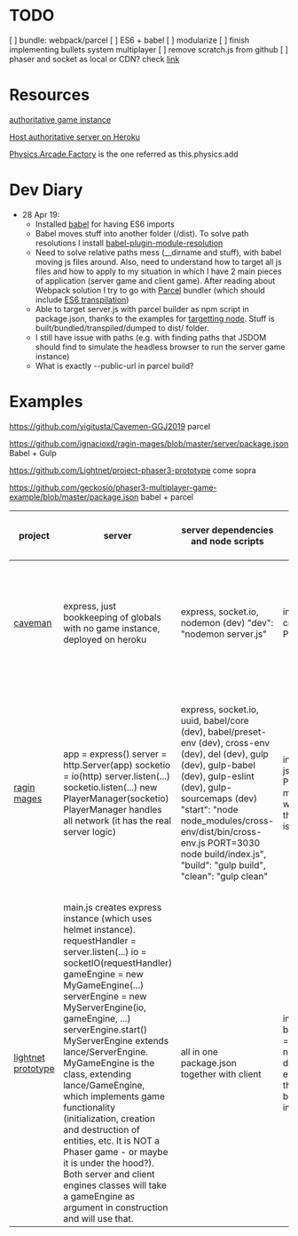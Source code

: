 # TODO

[ ] bundle: webpack/parcel
[ ] ES6 + babel
[ ] modularize
[ ] finish implementing bullets system multiplayer
[ ] remove scratch.js from github
[ ] phaser and socket as local or CDN? check [link](https://stackoverflow.com/questions/27464168/how-to-include-scripts-located-inside-the-node-modules-folder)


# Resources

[authoritative game instance](https://phasertutorials.com/creating-a-simple-multiplayer-game-in-phaser-3-with-an-authoritative-server-part-1/)

[Host authoritative server on Heroku](https://phasertutorials.com/hosting-your-multiplayer-phaser-game-on-heroku/)


[Physics.Arcade.Factory](https://photonstorm.github.io/phaser3-docs/Phaser.Physics.Arcade.Factory.html)
is the one referred as this.physics.add


# Dev Diary

* 28 Apr 19: 
    * Installed [babel](https://github.com/babel/example-node-server) for having ES6 imports
    * Babel moves stuff into another folder (/dist). To solve path resolutions I install [babel-plugin-module-resolution](https://github.com/tleunen/babel-plugin-module-resolver)
    * Need to solve relative paths mess (__dirname and stuff), with babel moving js files around. Also, need to understand how to target all js files and how to apply to my situation in which I have 2 main pieces of application (server game and client game). After reading about Webpack solution I try to go with [Parcel](https://parceljs.org/getting_started.html) bundler (which should include [ES6 transpilation](https://parceljs.org/javascript.html#default-babel-transforms))
    * Able to target server.js with parcel builder as npm script in package.json, thanks to the examples for [targetting node](https://github.com/parcel-bundler/examples/blob/master/node/package.json). Stuff is built/bundled/transpiled/dumped to dist/ folder.
    * I still have issue with paths (e.g. with finding paths that JSDOM should find to simulate the headless browser to run the server game instance)
    * What is exactly --public-url in parcel build?

# Examples 
https://github.com/yigitusta/Cavemen-GGJ2019
parcel

https://github.com/ignacioxd/ragin-mages/blob/master/server/package.json 
Babel + Gulp

https://github.com/Lightnet/project-phaser3-prototype come sopra

https://github.com/geckosio/phaser3-multiplayer-game-example/blob/master/package.json babel + parcel


| project | server | server dependencies and node scripts | client | client dependencies and nodes script  | project structure | exports/imports | bundle | pluses |
|-----------------------------------------------------------------------------|--------------------------------------------------------------------------------------------------------------------------------------------------------------------------------------------------------------------------------------------------------------------------------------------------------------------------------------------------------------------------------------------------------------------------------------------------------------------------------------------------------------------------------------------------------------------------------------------------------------------------------|------------------------------------------------------------------------------------------------------------------------------------------------------------------------------------------------------------------------------------------------------------------------------------------------------------------|---------------------------------------------------------------------------------------------------------------------------------------------------------------------------------------------------------------------------------------------------------------------------------------------------------------------------------------------------------------------------------------------------------|------------------------------------------------------------------------------------------------------------------------------------------------------------------------------------------------------------------------------|---------------------------------------------------------------------------------------------------------------------------------------------------------------------------------------------------------------------------------------------------------------------------------------------------------------------------------------------------------------------------------------------------------------------|-------------------------------------------------------------------------------------------------------------------------------------------------|-----------------|--------------------------------------------------------------------------------------------------------------------------------------------------------------------------------------------------------------------------------------------------------------------|
| [caveman](https://github.com/yigitusta/Cavemen-GGJ2019) | express, just bookkeeping of globals with no game instance, deployed on heroku | express, socket.io, nodemon (dev)  "dev": "nodemon server.js" | index.html includes src/index.js as script, which creates the game with window.game = new Phaser.Game(config); | phaser, socket.io-client, parcel (dev), cssnano (dev)  "start": "parcel index.html --open", "build": "parcel build index.html" | client/   package.json   defs/     phaser.d.ts   src/     assets/     components/     scenes/     utils/     CST.js     index.js   index.html common/ server.js |  export default {  ... };  export default class Player extends Phaser.GameObjects.Container { ... } import LoadScene from './scenes/LoadScene'; | parcel (client) |  |
| [ragin mages](https://github.com/ignacioxd/ragin-mages) | app = express() server = http.Server(app) socketio = io(http) server.listen(...) socketio.listen(...) new PlayerManager(socketio)  PlayerManager handles all network (it has the real server logic) |  express, socket.io, uuid, babel/core (dev), babel/preset-env (dev), cross-env (dev), del (dev), gulp (dev), gulp-babel (dev), gulp-eslint (dev), gulp-sourcemaps (dev) "start": "node node_modules/cross-env/dist/bin/cross-env.js PORT=3030 node build/index.js", "build": "gulp build", "clean": "gulp clean" | index.html including js/phaser.min.js,  js/socket.io.js, and js/game.js   Game.js extends Phaser.Game creating Game class,  adding a method 'resizeGame' and a window.addEventListener with 'resize' and this.resizeGame.bind(this). Then, this Game class is instantiated as the game. | looootttsss, using Yarn for dependency management.  (babel all possible plugins, several other helpers,  gulp, phaser, socket.io).  HUGE gulpfile.js   "start": "gulp", "build": "gulp build", "build:dev": "gulp build-dev" | server/   src/     game/       PlayerManager.js     index.js   .babelrc   .eslintrc   gulpfile.js   package.json   yarn.lock config/   config.json(heroku) game/   src/     assets/     css/     js/       objects/       scenes/       util/       Game.js       sw.js     *.png/svg/ico     browserconfig.xml     site.webmanifest     index.html   .babelrc   .eslintrc   gulpfile.js   package.json   yarn.lock |   import GameScene from 'scenes/GameScene'; | gulp | in game/util there are things for Server and Controller ? Don't understand.  Several forks. |
| [lightnet prototype](https://github.com/Lightnet/project-phaser3-prototype) |  main.js creates express instance (which uses helmet instance). requestHandler = server.listen(...) io = socketIO(requestHandler) gameEngine = new MyGameEngine(...) serverEngine = new MyServerEngine(io, gameEngine, ...) serverEngine.start() MyServerEngine extends lance/ServerEngine.  MyGameEngine is the class, extending lance/GameEngine, which implements  game functionality (initialization, creation and destruction of entities, etc. It is NOT a Phaser game - or maybe it is under the hood?).   Both server and client engines classes will take a gameEngine as argument in construction and will use that. | all in one package.json together with client | index.html includes /socket.io/socket.io.js and bundle.js  In client/clientEntryPoint.js:  gameEngine = new MyGameEngine(options); clientEngine = new MyClientEngine(gameEngine, options); document.addEventListener('DOMContentLoaded', e => clientEngine.start())  MyClientEngine contains the logic. Interestingly, it can select the controls based on whether there is a mobile or keyboard input. | express, helmet, lance-gg, phaser, query-string, socket.io, babel (dev), browserify (dev), gulp (dev)  "test": "node test.js", "start": "gulp default" | .vscode/   tasks.json assets/   */ docs/   *.md src/   client/     clientEntryPoint.js     *.js   common/     *.js   server/     MyServerEngine.js     *.js .babelrc gulpfile.js index.html main.js package.json test.js(empty) | module.exports = MobileControls;  import MyRenderer from './MyRenderer'; import querystring from 'query-string'; | gulp |  work in progress resource links on readme.md and in docs/  mobile controls  usage of 'get' keyword (?)  server can make bots  server has random name generation  both server and client game classes make use of a gameEngine class that comes from lance library |